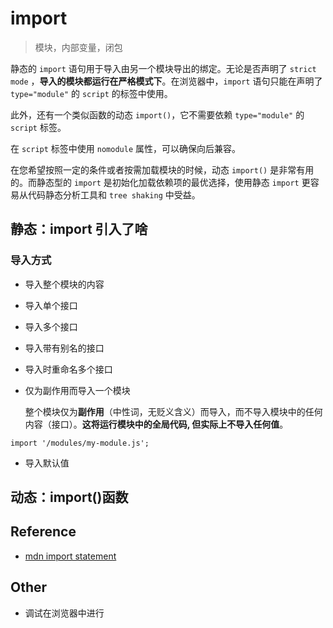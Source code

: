 # import

> 模块，内部变量，闭包

静态的 `import` 语句用于导入由另一个模块导出的绑定。无论是否声明了 `strict mode` ，**导入的模块都运行在严格模式下**。在浏览器中，`import` 语句只能在声明了 `type="module"` 的 `script` 的标签中使用。

此外，还有一个类似函数的动态 `import()`，它不需要依赖 `type="module"` 的 `script` 标签。

在 `script` 标签中使用 `nomodule` 属性，可以确保向后兼容。

在您希望按照一定的条件或者按需加载模块的时候，动态 `import()` 是非常有用的。而静态型的 `import` 是初始化加载依赖项的最优选择，使用静态 `import` 更容易从代码静态分析工具和 `tree shaking` 中受益。

## 静态：import 引入了啥

### 导入方式

- 导入整个模块的内容
- 导入单个接口
- 导入多个接口
- 导入带有别名的接口
- 导入时重命名多个接口
- 仅为副作用而导入一个模块

  整个模块仅为**副作用**（中性词，无贬义含义）而导入，而不导入模块中的任何内容（接口）。**这将运行模块中的全局代码, 但实际上不导入任何值**。

```JS
import '/modules/my-module.js';
```

- 导入默认值

## 动态：import()函数

## Reference

- [mdn import statement](https://developer.mozilla.org/zh-CN/docs/Web/JavaScript/Reference/Statements/import)

## Other

- 调试在浏览器中进行
